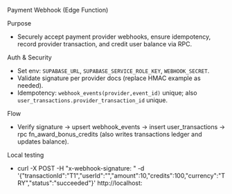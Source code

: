 Payment Webhook (Edge Function)

Purpose
- Securely accept payment provider webhooks, ensure idempotency, record provider transaction, and credit user balance via RPC.

Auth & Security
- Set env: `SUPABASE_URL`, `SUPABASE_SERVICE_ROLE_KEY`, `WEBHOOK_SECRET`.
- Validate signature per provider docs (replace HMAC example as needed).
- Idempotency: `webhook_events(provider,event_id)` unique; also `user_transactions.provider_transaction_id` unique.

Flow
- Verify signature -> upsert webhook_events -> insert user_transactions -> rpc fn_award_bonus_credits (also writes transactions ledger and updates balance).

Local testing
- curl -X POST -H "x-webhook-signature: <sig>" -d '{"transactionId":"T1","userId":"<uuid>","amount":10,"credits":100,"currency":"TRY","status":"succeeded"}' http://localhost:<port>

